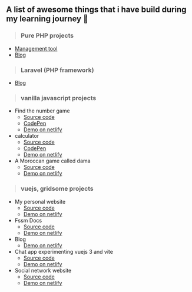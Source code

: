 ## A list of awesome things that i have build during my learning journey :star_struck:

>### Pure PHP projects
  - [Management tool](https://github.com/oumoussa98/tool-for-management)
  - [Blog](https://github.com/oumoussa98/blog-with-php)
>### Laravel (PHP framework)
  - [Blog](https://github.com/oumoussa98/Blog-laravel)

>### vanilla javascript projects

- Find the number game
  - [Source code](https://github.com/oumoussa98/javascript-game)
  - [CodePen](https://codepen.io/oumoussa98/pen/rNxZQKa)
  - [Demo on netlify](https://javascript-game1.netlify.app/)
- calculator
  - [Source code](https://github.com/oumoussa98/javascript-calculator)
  - [CodePen](https://codepen.io/oumoussa98/pen/JjGwbMv)
  - [Demo on netlify](https://javascript-calculator1.netlify.app)
- A Moroccan game called dama
  - [Source code](https://github.com/oumoussa98/online-dama)
  - [Demo on netlify](https://online-dama.netlify.app/)

>### vuejs, gridsome projects

- My personal website
  - [Source code](https://github.com/oumoussa98/gridsome-personal-website)
  - [Demo on netlify](https://oumoussa98.netlify.app/)
- Fssm Docs
  - [Source code](https://github.com/oumoussa98/fssm-docs-ssg)
  - [Demo on netlify](https://fssm-docs-dev.netlify.app/)
- Blog
  - [Demo on netlify](https://blogname.netlify.app/)
- Chat app experimenting vuejs 3 and vite
  - [Source code](https://github.com/oumoussa98/chat-app)
  - [Demo on netlify](https://chat-app-dev.netlify.app/)
- Social network website
  - [Source code](https://github.com/awbx/UpTech)
  - [Demo on netlify](https://up-tech.netlify.com)
